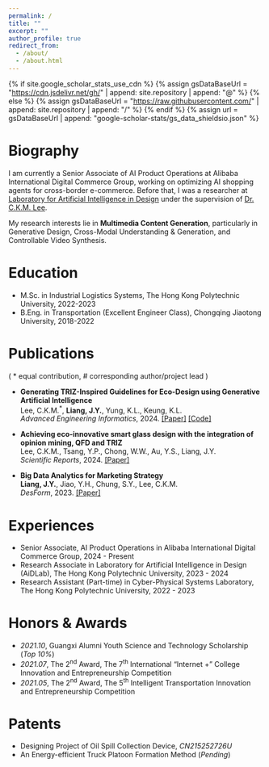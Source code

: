 ```yaml
---
permalink: /
title: ""
excerpt: ""
author_profile: true
redirect_from: 
  - /about/
  - /about.html
---
```


{% if site.google_scholar_stats_use_cdn %}
{% assign gsDataBaseUrl = "https://cdn.jsdelivr.net/gh/" | append: site.repository | append: "@" %}
{% else %}
{% assign gsDataBaseUrl = "https://raw.githubusercontent.com/" | append: site.repository | append: "/" %}
{% endif %}
{% assign url = gsDataBaseUrl | append: "google-scholar-stats/gs_data_shieldsio.json" %}

<span class='anchor' id='about-me'></span>

# Biography
I am currently a Senior Associate of AI Product Operations at Alibaba International Digital Commerce Group, working on optimizing AI shopping agents for cross-border e-commerce. Before that, I was a researcher at [Laboratory for Artificial Intelligence in Design](https://www.aidlab.hk/en/about) under the supervision of [Dr. C.K.M. Lee](https://scholar.google.com.sg/citations?user=QGN6-ToAAAAJ&hl=en).

My research interests lie in **Multimedia Content Generation**, particularly in Generative Design, Cross-Modal Understanding & Generation, and Controllable Video Synthesis.

# Education
- M.Sc. in Industrial Logistics Systems, The Hong Kong Polytechnic University, 2022-2023
- B.Eng. in Transportation (Excellent Engineer Class), Chongqing Jiaotong University, 2018-2022

# Publications 
( * equal contribution, # corresponding author/project lead )
- **Generating TRIZ-Inspired Guidelines for Eco-Design using Generative Artificial Intelligence**  
  Lee, C.K.M.<sup>*</sup>, **Liang, J.Y.**, Yung, K.L., Keung, K.L.  
  *Advanced Engineering Informatics*, 2024. [\[Paper\]](https://www.sciencedirect.com/science/article/abs/pii/S1474034624004944) [\[Code\]](https://github.com/jyliang8024/EcoInnovate-Assistant)

- **Achieving eco-innovative smart glass design with the integration of opinion mining, QFD and TRIZ**  
  Lee, C.K.M., Tsang, Y.P., Chong, W.W., Au, Y.S., Liang, J.Y.  
  *Scientific Reports*, 2024. [\[Paper\]](https://www.nature.com/articles/s41598-024-58867-1)

- **Big Data Analytics for Marketing Strategy**  
  **Liang, J.Y.**, Jiao, Y.H., Chung, S.Y., Lee, C.K.M.  
  *DesForm*, 2023. [\[Paper\]](https://research.polyu.edu.hk/en/publications/big-data-analytics-for-marketing-strategy)

# Experiences
- Senior Associate, AI Product Operations in Alibaba International Digital Commerce Group, 2024 - Present
- Research Associate in Laboratory for Artificial Intelligence in Design (AiDLab), The Hong Kong Polytechnic University, 2023 - 2024
- Research Assistant (Part-time) in Cyber-Physical Systems Laboratory, The Hong Kong Polytechnic University, 2022 - 2023

# Honors & Awards
- *2021.10*, Guangxi Alumni Youth Science and Technology Scholarship (*Top 10%*)
- *2021.07*, The 2<sup>nd</sup> Award, The 7<sup>th</sup> International “Internet +” College Innovation and Entrepreneurship Competition
- *2021.05*, The 2<sup>nd</sup> Award, The 5<sup>th</sup> Intelligent Transportation Innovation and Entrepreneurship Competition

# Patents
- Designing Project of Oil Spill Collection Device, *CN215252726U*
- An Energy-efficient Truck Platoon Formation Method (*Pending*)
